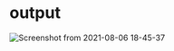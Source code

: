 # output
![Screenshot from 2021-08-06 18-45-37](https://user-images.githubusercontent.com/80582110/128523925-7c0a1173-03f5-4e6f-8d0e-09d0f02863ec.png)

